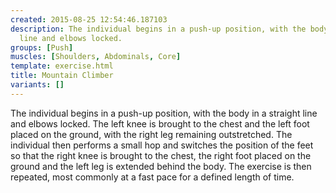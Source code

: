 ```yaml
---
created: 2015-08-25 12:54:46.187103
description: The individual begins in a push-up position, with the body in a straight
  line and elbows locked.
groups: [Push]
muscles: [Shoulders, Abdominals, Core]
template: exercise.html
title: Mountain Climber
variants: []
---
```

The individual begins in a push-up position, with the body in a straight line and elbows locked. The left knee is brought to the chest and the left foot placed on the ground, with the right leg remaining outstretched. The individual then performs a small hop and switches the position of the feet so that the right knee is brought to the chest, the right foot placed on the ground and the left leg is extended behind the body. The exercise is then repeated, most commonly at a fast pace for a defined length of time.